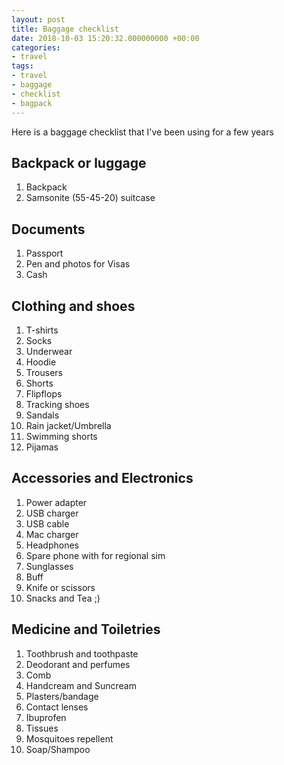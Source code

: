 ```yaml
---
layout: post
title: Baggage checklist
date: 2018-10-03 15:20:32.000000000 +00:00
categories:
- travel
tags:
- travel
- baggage
- checklist
- bagpack
---
```


Here is a baggage checklist that I've been using for a few years

## Backpack or luggage
1. Backpack
1. Samsonite (55-45-20) suitcase

## Documents
1. Passport
1. Pen and photos for Visas
1. Cash

## Clothing and shoes
1. T-shirts
1. Socks
1. Underwear
1. Hoodie
1. Trousers
1. Shorts
1. Flipflops
1. Tracking shoes 
1. Sandals
1. Rain jacket/Umbrella
1. Swimming shorts
1. Pijamas

## Accessories and Electronics 
1. Power adapter
1. USB charger
1. USB cable
1. Mac charger
1. Headphones
1. Spare phone with for regional sim
1. Sunglasses
1. Buff
1. Knife or scissors 
1. Snacks and Tea ;)

## Medicine and Toiletries
1. Toothbrush and toothpaste
1. Deodorant and perfumes
1. Comb
1. Handcream and Suncream
1. Plasters/bandage
1. Contact lenses
1. Ibuprofen
1. Tissues
1. Mosquitoes repellent
1. Soap/Shampoo




